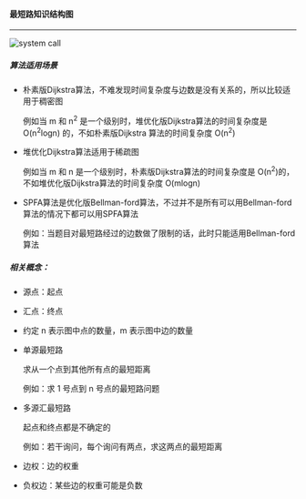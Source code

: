 #### 最短路知识结构图

------------------

<img src="https://raw.githubusercontent.com/dddl-z/Learn/main/算法基础课/算法基础课第三讲：搜索与图论/最短路算法分类.png" alt="system call" style="max-width: 70%">

##### 算法适用场景

- 朴素版Dijkstra算法，不难发现时间复杂度与边数是没有关系的，所以比较适用于稠密图

  例如当 m 和 n<sup>2</sup> 是一个级别时，堆优化版Dijkstra算法的时间复杂度是 O(n<sup>2</sup>logn) 的，不如朴素版Dijkstra 算法的时间复杂度 O(n<sup>2</sup>)

- 堆优化Dijkstra算法适用于稀疏图

  例如当 m 和 n 是一个级别时，朴素版Dijkstra算法的时间复杂度是 O(n<sup>2</sup>)的，不如堆优化版Dijkstra算法的时间复杂度 O(mlogn)

- SPFA算法是优化版Bellman-ford算法，不过并不是所有可以用Bellman-ford算法的情况下都可以用SPFA算法

  例如：当题目对最短路经过的边数做了限制的话，此时只能适用Bellman-ford算法

##### 相关概念：

- 源点：起点

- 汇点：终点

- 约定 n 表示图中点的数量，m 表示图中边的数量

- 单源最短路

  求从一个点到其他所有点的最短距离

  例如：求 1 号点到 n 号点的最短路问题

- 多源汇最短路

  起点和终点都是不确定的

  例如：若干询问，每个询问有两点，求这两点的最短距离 

- 边权：边的权重

- 负权边：某些边的权重可能是负数